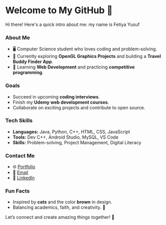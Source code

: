 # Welcome to My GitHub 👋  

Hi there! Here's a quick intro about me: my name is Fetiya Yusuf

### About Me
- 🖥️ Computer Science student who loves coding and problem-solving.
- 🔭 Currently exploring **OpenGL Graphics Projects** and building a **Travel Buddy Finder App**.
- 🌱 Learning **Web Development** and practicing **competitive programming**.

### Goals
- Succeed in upcoming **coding interviews**.
- Finish my **Udemy web development courses**.
- Collaborate on exciting projects and contribute to open source.

### Tech Skills
- **Languages:** Java, Python, C++, HTML, CSS, JavaScript
- **Tools:** Dev C++, Android Studio, MySQL, VS Code
- **Skills:** Problem-solving, Project Management, Digital Literacy

### Contact Me
- 🌐 [Portfolio](https://fafiyusuf.github.io/personal-portifolio/)
- 📧 [Email](mailto:fafiyusuf123456@gmail.com)
- 💼 [LinkedIn](https://www.linkedin.com/in/fetiya-yusuf/)

### Fun Facts
- Inspired by **cats** and the color **brown** in design.
- Balancing academics, faith, and creativity. 🌙

Let’s connect and create amazing things together! 🚀
